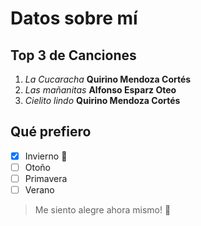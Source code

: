# Datos sobre mí

## Top 3 de Canciones
1. *La Cucaracha* **Quirino Mendoza Cortés**
1. *Las mañanitas* **Alfonso Esparz Oteo**
1. *Cielito lindo* **Quirino Mendoza Cortés**

## Qué prefiero
- [x] Invierno :tada:
- [ ] Otoño
- [ ] Primavera
- [ ] Verano
 
> Me siento alegre ahora mismo! :tada:


